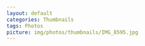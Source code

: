 ```yaml
---
layout: default
categories: Thumbnails
tags: Photos
picture: img/photos/thumbnails/IMG_8595.jpg
---
```

